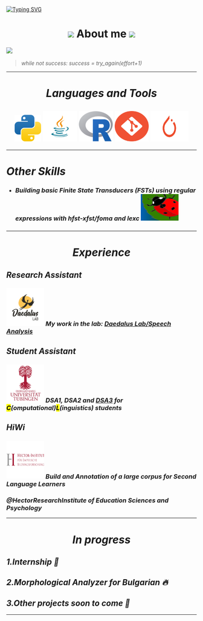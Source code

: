 <a href="https://git.io/typing-svg"><img src="https://readme-typing-svg.herokuapp.com?font=Fira+Code&size=75&duration=1200&pause=600&color=ffffff&background=0d1117&center=true&vCenter=true&multiline=false&width=1000&height=150&lines=Computational+Linguist;" alt="Typing SVG" /></a>



<h1 align="center">
  <img src="https://media.giphy.com/media/hvRJCLFzcasrR4ia7z/giphy.gif" width="50"/>
  About me
  <img src="https://media.giphy.com/media/hvRJCLFzcasrR4ia7z/giphy.gif" width="50"/>
</h1>

![](https://komarev.com/ghpvc/?username=MarioKuzmanov&color=green&style=flat)




> <em>while not success: success = try_again(effort+1)</emp>

***
<h1 align="center"><i>Languages and Tools</i></h1>

<h2 align="center">
<img src="icons/python.png" alt="Python" style="width:70px;height:70px;"/>
<img src="icons/java.png" alt="Java" style="width:90px;height:80px;"/>
<img src="icons/r.png" alt="R" style="width:90px;height:80px;"/>
<img src="icons/git.png" alt="Git" style="width:90px;height:80px;"/>     
<img src="icons/pytorch.png" alt="Pytorch" style="width:100px;height:80px;"/>
</h2>

***

<h1> Other Skills </h1>

* <h3>Building basic Finite State Transducers (FSTs) using regular expressions with hfst-xfst/foma and lexc <img src="icons/hfst.png" alt="hfst-xfst" style="width:100px;height:70px;"/> <h3>

***

<h1 align="center">Experience</h1>

<h2>Research Assistant</h2>


<h3> <img src="icons/daedalus.png" alt="Daedalus Lab" style="width:100px;height:100px;"/> My work in the lab: <a href="https://github.com/daedalusLAB/speech_analysis">Daedalus Lab/Speech Analysis</a></h3>


<h2>Student Assistant</h2>

<h3> <img src="icons/uni_tubingen.png" alt="University of Tubingen" style="width:100px;height:100px;"/> DSA1, DSA2 and <a href="https://dsacl3-2024.github.io/">DSA3</a> for <mark>C</mark>(omputational)<mark>L</mark>(inguistics) students </h3>


<h2>HiWi</h2>

<h3> <img src="icons/hector_inst.png" alt="Hector Institute" style="width:100px;height:100px;"/> Build and Annotation of a large corpus for Second Language Learners 

<h3>@HectorResearchInstitute of Education Sciences and Psychology</h3>

***
<h1 align="center"> In progress </h1>

1.Internship 🔎
--- 
2.Morphological Analyzer for Bulgarian 🔥
---
3.Other projects soon to come 💪
---
***
